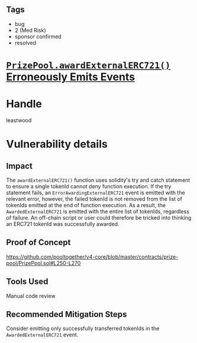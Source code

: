 ## Tags

- bug
- 2 (Med Risk)
- sponsor confirmed
- resolved

# [`PrizePool.awardExternalERC721()` Erroneously Emits Events](https://github.com/code-423n4/2021-10-pooltogether-findings/issues/62) 

# Handle

leastwood


# Vulnerability details

## Impact

The `awardExternalERC721()` function uses solidity's try and catch statement to ensure a single tokenId cannot deny function execution. If the try statement fails, an `ErrorAwardingExternalERC721` event is emitted with the relevant error, however, the failed tokenId is not removed from the list of tokenIds emitted at the end of function execution. As a result, the `AwardedExternalERC721` is emitted with the entire list of tokenIds, regardless of failure.  An off-chain script or user could therefore be tricked into thinking an ERC721 tokenId was successfully awarded.

## Proof of Concept

https://github.com/pooltogether/v4-core/blob/master/contracts/prize-pool/PrizePool.sol#L250-L270

## Tools Used

Manual code review

## Recommended Mitigation Steps

Consider emitting only successfully transferred tokenIds in the `AwardedExternalERC721` event.

